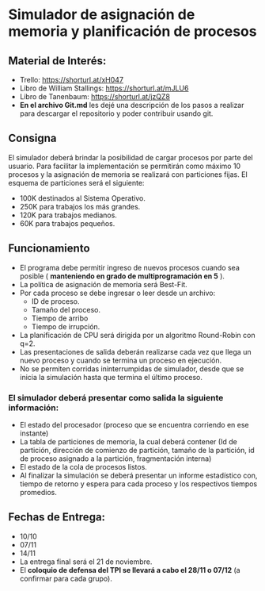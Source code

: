 # Simulador de asignación de memoria y planificación de procesos

## Material de Interés:
- Trello: https://shorturl.at/xH047
- Libro de William Stallings: https://shorturl.at/mJLU6
- Libro de Tanenbaum: https://shorturl.at/jzQZ8
- **En el archivo Git.md** les dejé una descripción de los pasos a realizar para descargar el repositorio y poder contribuir usando git.

## Consigna
El simulador deberá brindar la posibilidad de cargar procesos por parte del usuario. Para facilitar la implementación se permitirán como máximo 10 procesos y la asignación de memoria se realizará con particiones fijas. El esquema de particiones será el siguiente:
- 100K destinados al Sistema Operativo.
- 250K para trabajos los más grandes.
- 120K para trabajos medianos.
- 60K para trabajos pequeños.

## Funcionamiento
- El programa debe permitir ingreso de nuevos procesos cuando sea posible ( **manteniendo en grado de
multiprogramación en 5** ). 
- La política de asignación de memoria será Best-Fit.
- Por cada proceso se debe ingresar o leer desde un archivo:
    - ID de proceso.
    - Tamaño del proceso. 
    - Tiempo de arribo 
    - Tiempo de irrupción.
- La planificación de CPU será dirigida por un algoritmo Round-Robin con q=2.
- Las presentaciones de salida deberán realizarse cada vez que llega un nuevo proceso y cuando se termina un proceso en ejecución.
- No se permiten corridas ininterrumpidas de simulador, desde que se inicia la simulación hasta que termina el último proceso.

### El simulador deberá presentar como salida la siguiente información:
- El estado del procesador (proceso que se encuentra corriendo en ese instante)
- La tabla de particiones de memoria, la cual deberá contener (Id de partición, dirección de comienzo de
partición, tamaño de la partición, id de proceso asignado a la partición, fragmentación interna)
- El estado de la cola de procesos listos.
- Al finalizar la simulación se deberá presentar un informe estadístico con, tiempo de retorno y espera para cada
proceso y los respectivos tiempos promedios.

## Fechas de Entrega:
- 10/10
- 07/11
- 14/11
- La entrega final será el 21 de noviembre.
- El **coloquio de defensa del TPI se llevará a cabo el 28/11 o 07/12** (a confirmar para cada grupo).



